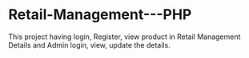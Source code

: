 # Retail-Management---PHP

This project having  login, Register, view product in Retail Management Details and Admin login, view, update the details.
